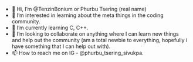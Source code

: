 - 👋 Hi, I’m @TenzinBonium or Phurbu Tsering (real name)
- 👀 I’m interested in learning about the meta things in the coding community.
- 🌱 I’m currently learning C, C++.
- 💞️ I’m looking to collaborate on anything where I can learn new things and help out the community (am a total newbie to everything, hopefully i have something that I can help out with).
- 📫 How to reach me on IG - @phurbu_tsering_sivukpa.

<!---
TenzinBonium/TenzinBonium is a ✨ special ✨ repository because its `README.md` (this file) appears on your GitHub profile.
You can click the Preview link to take a look at your changes.
--->
